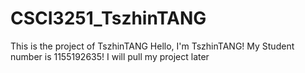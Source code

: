 # CSCI3251_TszhinTANG
This is the project of TszhinTANG
Hello, I'm TszhinTANG!
My Student number is 1155192635!
I will pull my project later
